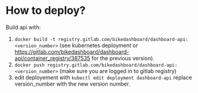# How to deploy?

Build api with:
1. `docker build -t registry.gitlab.com/bikedashboard/dashboard-api:<version_number>` (see kubernetes deployment or https://gitlab.com/bikedashboard/dashboard-api/container_registry/387535 for the previous version).
2. `docker push registry.gitlab.com/bikedashboard/dashboard-api:<version_number>` (make sure you are logged in to gitlab registry)
3. edit deployement with `kubectl edit deployment dashboard-api` replace version_number with the new version number.